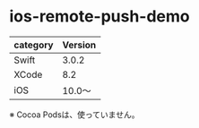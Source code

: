 # ios-remote-push-demo

|category | Version| 
|---|---|
| Swift | 3.0.2 |
| XCode | 8.2 |
| iOS | 10.0〜 |

※ Cocoa Podsは、使っていません。
